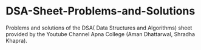 # DSA-Sheet-Problems-and-Solutions
Problems and solutions of the DSA( Data Structures and Algorithms) sheet provided by the Youtube Channel Apna College (Aman Dhattarwal, Shradha Khapra).
